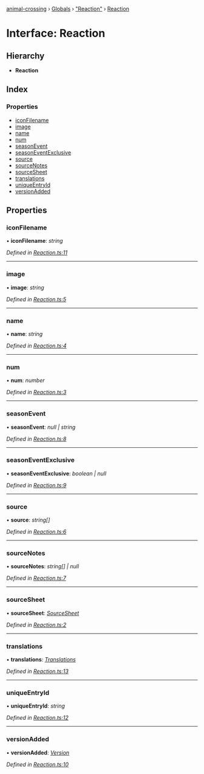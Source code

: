 [animal-crossing](../README.md) › [Globals](../globals.md) › ["Reaction"](../modules/_reaction_.md) › [Reaction](_reaction_.reaction.md)

# Interface: Reaction

## Hierarchy

* **Reaction**

## Index

### Properties

* [iconFilename](_reaction_.reaction.md#iconfilename)
* [image](_reaction_.reaction.md#image)
* [name](_reaction_.reaction.md#name)
* [num](_reaction_.reaction.md#num)
* [seasonEvent](_reaction_.reaction.md#seasonevent)
* [seasonEventExclusive](_reaction_.reaction.md#seasoneventexclusive)
* [source](_reaction_.reaction.md#source)
* [sourceNotes](_reaction_.reaction.md#sourcenotes)
* [sourceSheet](_reaction_.reaction.md#sourcesheet)
* [translations](_reaction_.reaction.md#translations)
* [uniqueEntryId](_reaction_.reaction.md#uniqueentryid)
* [versionAdded](_reaction_.reaction.md#versionadded)

## Properties

###  iconFilename

• **iconFilename**: *string*

*Defined in [Reaction.ts:11](https://github.com/Norviah/animal-crossing/blob/7dc871b/module/types/Reaction.ts#L11)*

___

###  image

• **image**: *string*

*Defined in [Reaction.ts:5](https://github.com/Norviah/animal-crossing/blob/7dc871b/module/types/Reaction.ts#L5)*

___

###  name

• **name**: *string*

*Defined in [Reaction.ts:4](https://github.com/Norviah/animal-crossing/blob/7dc871b/module/types/Reaction.ts#L4)*

___

###  num

• **num**: *number*

*Defined in [Reaction.ts:3](https://github.com/Norviah/animal-crossing/blob/7dc871b/module/types/Reaction.ts#L3)*

___

###  seasonEvent

• **seasonEvent**: *null | string*

*Defined in [Reaction.ts:8](https://github.com/Norviah/animal-crossing/blob/7dc871b/module/types/Reaction.ts#L8)*

___

###  seasonEventExclusive

• **seasonEventExclusive**: *boolean | null*

*Defined in [Reaction.ts:9](https://github.com/Norviah/animal-crossing/blob/7dc871b/module/types/Reaction.ts#L9)*

___

###  source

• **source**: *string[]*

*Defined in [Reaction.ts:6](https://github.com/Norviah/animal-crossing/blob/7dc871b/module/types/Reaction.ts#L6)*

___

###  sourceNotes

• **sourceNotes**: *string[] | null*

*Defined in [Reaction.ts:7](https://github.com/Norviah/animal-crossing/blob/7dc871b/module/types/Reaction.ts#L7)*

___

###  sourceSheet

• **sourceSheet**: *[SourceSheet](../enums/_reaction_.sourcesheet.md)*

*Defined in [Reaction.ts:2](https://github.com/Norviah/animal-crossing/blob/7dc871b/module/types/Reaction.ts#L2)*

___

###  translations

• **translations**: *[Translations](_reaction_.translations.md)*

*Defined in [Reaction.ts:13](https://github.com/Norviah/animal-crossing/blob/7dc871b/module/types/Reaction.ts#L13)*

___

###  uniqueEntryId

• **uniqueEntryId**: *string*

*Defined in [Reaction.ts:12](https://github.com/Norviah/animal-crossing/blob/7dc871b/module/types/Reaction.ts#L12)*

___

###  versionAdded

• **versionAdded**: *[Version](../enums/_reaction_.version.md)*

*Defined in [Reaction.ts:10](https://github.com/Norviah/animal-crossing/blob/7dc871b/module/types/Reaction.ts#L10)*

